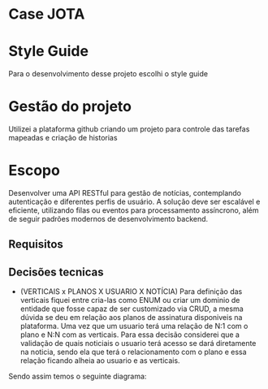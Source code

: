 # Case JOTA

# Style Guide
Para o desenvolvimento desse projeto escolhi o style guide 

# Gestão do projeto
Utilizei a plataforma github criando um projeto para controle das tarefas mapeadas e criação de historias

# Escopo
Desenvolver uma API RESTful para gestão de notícias, contemplando autenticação e diferentes perfis de usuário. A solução deve ser escalável e eficiente, utilizando filas ou eventos para processamento assíncrono, além de seguir padrões modernos de desenvolvimento backend.

## Requisitos

## Decisões tecnicas
- (VERTICAIS x PLANOS X USUARIO X NOTÍCIA) Para definição das verticais fiquei entre cria-las como ENUM ou criar um dominio de entidade que fosse capaz de ser customizado via CRUD, a mesma dúvida se deu em relação aos planos de assinatura disponiveis na plataforma. Uma vez que um usuario terá uma relação de N:1 com o plano e N:N com as verticais.
Para essa decisão considerei que a validação de quais noticiais o usuario terá acesso se dará diretamente na noticia, sendo ela que terá o relacionamento com o plano e essa relação ficando alheia ao usuario e as verticais.

Sendo assim temos o seguinte diagrama:
